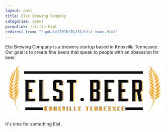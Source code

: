 ```yaml
---
layout: post
title: Elst Brewing Company
categories: about
permalink: /:title.html
redirect_from: "/update/2016/01/31/elst-home.html"
---
```


Elst Brewing Company is a brewery startup based in Knoxville Tennessee.  Our goal is to create fine beers that speak to people with an obsession for beer.

<img src="/images/wordmark.jpg" class="fit image">

It's time for something Elst.



